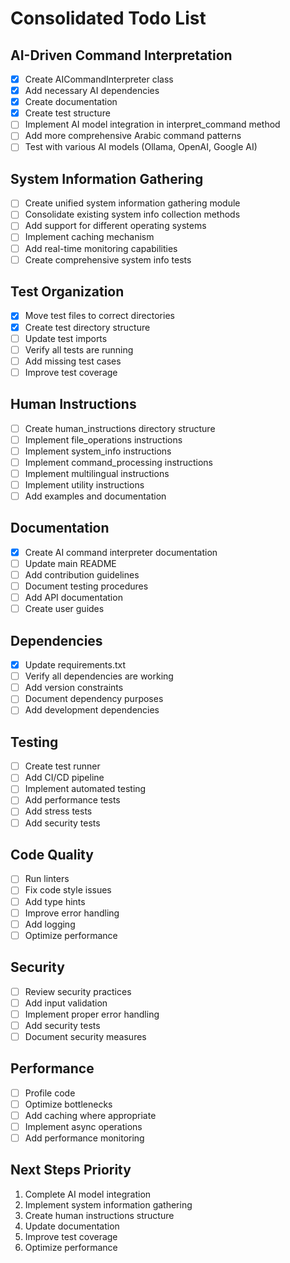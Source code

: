 # Consolidated Todo List

## AI-Driven Command Interpretation
- [x] Create AICommandInterpreter class
- [x] Add necessary AI dependencies
- [x] Create documentation
- [x] Create test structure
- [ ] Implement AI model integration in interpret_command method
- [ ] Add more comprehensive Arabic command patterns
- [ ] Test with various AI models (Ollama, OpenAI, Google AI)

## System Information Gathering
- [ ] Create unified system information gathering module
- [ ] Consolidate existing system info collection methods
- [ ] Add support for different operating systems
- [ ] Implement caching mechanism
- [ ] Add real-time monitoring capabilities
- [ ] Create comprehensive system info tests

## Test Organization
- [x] Move test files to correct directories
- [x] Create test directory structure
- [ ] Update test imports
- [ ] Verify all tests are running
- [ ] Add missing test cases
- [ ] Improve test coverage

## Human Instructions
- [ ] Create human_instructions directory structure
- [ ] Implement file_operations instructions
- [ ] Implement system_info instructions
- [ ] Implement command_processing instructions
- [ ] Implement multilingual instructions
- [ ] Implement utility instructions
- [ ] Add examples and documentation

## Documentation
- [x] Create AI command interpreter documentation
- [ ] Update main README
- [ ] Add contribution guidelines
- [ ] Document testing procedures
- [ ] Add API documentation
- [ ] Create user guides

## Dependencies
- [x] Update requirements.txt
- [ ] Verify all dependencies are working
- [ ] Add version constraints
- [ ] Document dependency purposes
- [ ] Add development dependencies

## Testing
- [ ] Create test runner
- [ ] Add CI/CD pipeline
- [ ] Implement automated testing
- [ ] Add performance tests
- [ ] Add stress tests
- [ ] Add security tests

## Code Quality
- [ ] Run linters
- [ ] Fix code style issues
- [ ] Add type hints
- [ ] Improve error handling
- [ ] Add logging
- [ ] Optimize performance

## Security
- [ ] Review security practices
- [ ] Add input validation
- [ ] Implement proper error handling
- [ ] Add security tests
- [ ] Document security measures

## Performance
- [ ] Profile code
- [ ] Optimize bottlenecks
- [ ] Add caching where appropriate
- [ ] Implement async operations
- [ ] Add performance monitoring

## Next Steps Priority
1. Complete AI model integration
2. Implement system information gathering
3. Create human instructions structure
4. Update documentation
5. Improve test coverage
6. Optimize performance 